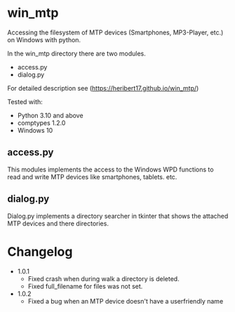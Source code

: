 # win_mtp

Accessing the filesystem of MTP devices (Smartphones, MP3-Player, etc.) on Windows with python.

In the win_mtp directory there are two modules.
- access.py
- dialog.py

For detailed description see (https://heribert17.github.io/win_mtp/)

Tested with:
* Python 3.10 and above
* comptypes 1.2.0
* Windows 10


## access.py
This modules implements the access to the Windows WPD functions to read and write MTP devices like smartphones, tablets. etc.

## dialog.py
Dialog.py implements a directory searcher in tkinter that shows the attached MTP devices and there directories.


# Changelog
* 1.0.1
    * Fixed crash when during walk a directory is deleted.
    * Fixed full_filename for files was not set.
* 1.0.2
    * Fixed a bug when an MTP device doesn't have a userfriendly name
